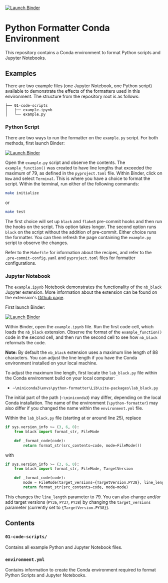 [![Launch Binder](https://mybinder.org/badge_logo.svg)](https://mybinder.org/v2/gh/calekochenour/python-formatter-env/main)

# Python Formatter Conda Environment

This repository contains a Conda environment to format Python scripts and Jupyter Notebooks.

## Examples

There are two example files (one Jupyter Notebook, one Python script) available to demonstrate the effects of the formatters used in this environment. The structure from the repository root is as follows:

```
├── 01-code-scripts
│   ├── example.ipynb
│   └── example.py
```

### Python Script

There are two ways to run the formatter on the `example.py` script. For both methods, first launch Binder:

[![Launch Binder](https://mybinder.org/badge_logo.svg)](https://mybinder.org/v2/gh/calekochenour/python-formatter-env/main)

Open the `example.py` script and observe the contents. The `example_function()` was created to have line lengths that exceeded the maximum of 79, as defined in the `pyproject.toml` file. Within Binder, click on `New` and select `Terminal`. This is where you have a choice to format the script. Within the terminal, run either of the following commands:

```bash
make initialize
```

or

```bash
make test
```

The first choice will set up `black` and `flake8` pre-commit hooks and then run the hooks on the script. This option takes longer. The second option runs `black` on the script without the addition of pre-commit. Either choice runs the formatter. You can then refresh the page containing the `example.py` script to observe the changes.

Refer to the `Makefile` for information about the recipes, and refer to the `.pre-commit-config.yaml` and `pyproject.toml` files for formatter configurations.

### Jupyter Notebook

The `example.ipynb` Notebook demonstrates the functionality of the `nb_black` Jupyter extension. More information about the extension can be found on the extension's [Github page](https://github.com/dnanhkhoa/nb_black).

First launch Binder:

[![Launch Binder](https://mybinder.org/badge_logo.svg)](https://mybinder.org/v2/gh/calekochenour/python-formatter-env/main)

Within Binder, open the `example.ipynb` file. Run the first code cell, which loads the `nb_black` extension. Observe the format of the `example_function()` code in the second cell, and then run the second cell to see how `nb_black` reformats the code.

**Note:** By default the `nb_black` extension uses a maximum line length of 88 characters. You can adjust the line length if you have the Conda environment installed on your local machine.

To adjust the maximum line length, first locate the `lab_black.py` file within the Conda environment build on your local computer:

* `~\miniconda3\envs\python-formatter\Lib\site-packages\lab_black.py`

The initial part of the path (`~\miniconda3`) may differ, depending on the local Conda installation. The name of the environment (`\python-formatter`) may also differ if you changed the name within the `environment.yml` file.

Within the `lab_black.py` file (starting at or around line 25), replace

```python
if sys.version_info >= (3, 6, 0):
    from black import format_str, FileMode

    def _format_code(code):
        return format_str(src_contents=code, mode=FileMode())
```

with

```python
if sys.version_info >= (3, 6, 0):
    from black import format_str, FileMode, TargetVersion

    def _format_code(code):
        mode = FileMode(target_versions={TargetVersion.PY38}, line_length=79)
        return format_str(src_contents=code, mode=mode)
```

This changes the `line_length` parameter to 79. You can also change and/or add target versions (`PY36`, `PY37`, `PY38`) by changing the `target_versions` parameter (currently set to `{TargetVersion.PY38}`).

## Contents

### `01-code-scripts/`

Contains all example Python and Jupyter Notebook files.

### `environment.yml`

Contains information to create the Conda environment required to format Python Scripts and Jupyter Notebooks.  
